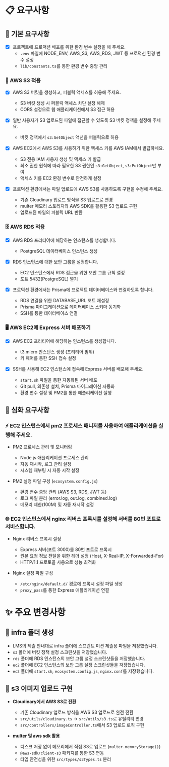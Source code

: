 # 📋 요구사항

## 🎯 기본 요구사항

- [x] 프로젝트에 프로덕션 배포를 위한 환경 변수 설정을 해 주세요.
  - `.env` 파일에 NODE_ENV, AWS_S3, AWS_RDS, JWT 등 프로덕션 환경 변수 설정
  - `lib/constants.ts`를 통한 환경 변수 중앙 관리

### 🎨 AWS S3 적용

- [x] AWS S3 버킷을 생성하고, 퍼블릭 액세스를 허용해 주세요.
  - S3 버킷 생성 시 퍼블릭 액세스 차단 설정 해제
  - CORS 설정으로 웹 애플리케이션에서 S3 접근 허용

- [x] 일반 사용자가 S3 업로드된 파일에 접근할 수 있도록 S3 버킷 정책을 설정해 주세요.
  - 버킷 정책에서 `s3:GetObject` 액션을 퍼블릭으로 허용

- [x] AWS EC2에서 AWS S3를 사용하기 위한 액세스 키를 AWS IAM에서 발급하세요.
  - S3 전용 IAM 사용자 생성 및 액세스 키 발급
  - 최소 권한 원칙에 따라 필요한 S3 권한인 `s3:GetObject`, `s3:PutObject`만 부여
  - 액세스 키를 EC2 환경 변수로 안전하게 설정

- [x] 프로덕션 환경에서는 파일 업로드에 AWS S3를 사용하도록 구현을 수정해 주세요.
  - 기존 Cloudinary 업로드 방식을 S3 업로드로 변경
  - multer 메모리 스토리지와 AWS SDK를 활용한 S3 업로드 구현
  - 업로드된 파일의 퍼블릭 URL 반환

### 🗄️ AWS RDS 적용

- [x] AWS RDS 프리티어에 해당하는 인스턴스를 생성합니다.
  - PostgreSQL 데이터베이스 인스턴스 생성

- [x] RDS 인스턴스에 대한 보안 그룹을 설정합니다.
  - EC2 인스턴스에서 RDS 접근을 위한 보안 그룹 규칙 설정
  - 포트 5432(PostgreSQL) 열기

- [x] 프로덕션 환경에서는 Prisma에 프로젝트 데이터베이스와 연결하도록 합니다.
  - RDS 연결을 위한 DATABASE_URL 포트 재설정
  - Prisma 마이그레이션으로 데이터베이스 스키마 동기화
  - SSH를 통한 데이터베이스 연결

### 🖥️ AWS EC2에 Express 서버 배포하기

- [x] AWS EC2 프리티어에 해당하는 인스턴스를 생성합니다.
  - t3.micro 인스턴스 생성 (프리티어 범위)
  - 키 페어를 통한 SSH 접속 설정

- [x] SSH를 사용해 EC2 인스턴스에 접속해 Express 서버를 배포해 주세요.
  - `start.sh` 파일을 통한 자동화된 서버 배포
  - Git pull, 의존성 설치, Prisma 마이그레이션 자동화
  - 환경 변수 설정 및 PM2를 통한 애플리케이션 실행

## 🚀 심화 요구사항

### ⚡ EC2 인스턴스에서 pm2 프로세스 매니저를 사용하여 애플리케이션을 실행해 주세요.

- PM2 프로세스 관리 및 모니터링
  - Node.js 애플리케이션 프로세스 관리
  - 자동 재시작, 로그 관리 설정
  - 시스템 재부팅 시 자동 시작 설정

- PM2 설정 파일 구성 (`ecosystem.config.js`)
  - 환경 변수 중앙 관리 (AWS S3, RDS, JWT 등)
  - 로그 파일 분리 (error.log, out.log, combined.log)
  - 메모리 제한(100M) 및 자동 재시작 설정

### 🌐 EC2 인스턴스에서 nginx 리버스 프록시를 설정해 서버를 80번 포트로 서비스합니다.

- Nginx 리버스 프록시 설정
  - Express 서버(포트 3000)를 80번 포트로 프록시
  - 원본 요청 정보 전달을 위한 헤더 설정 (Host, X-Real-IP, X-Forwarded-For)
  - HTTP/1.1 프로토콜 사용으로 성능 최적화

- Nginx 설정 파일 구성
  - `/etc/nginx/default.d/` 경로에 프록시 설정 파일 생성
  - `proxy_pass`를 통한 Express 애플리케이션 연결

# ✨ 주요 변경사항

## 📁 infra 폴더 생성

- LMS의 제출 안내대로 infra 폴더에 스프린트 미션 제출용 파일을 저장했습니다.
- `s3` 폴더에 버킷 정책 설정 스크린샷을 저장했습니다.
- `rds` 폴더에 RDS 인스턴스의 보안 그룹 설정 스크린샷들을 저장했습니다.
- `ec2` 폴더에 EC2 인스턴스의 보안 그룹 설정 스크린샷들을 저장했습니다.
- `ec2` 폴더에 `start.sh`, `ecosystem.config.js`, `nginx.conf`를 저장했습니다.

## 🚀 s3 이미지 업로드 구현

- **Cloudinary에서 AWS S3로 전환**
  - 기존 Cloudinary 업로드 방식을 AWS S3 업로드로 완전 전환
  - `src/utils/cloudinary.ts` → `src/utils/s3.ts`로 유틸리티 변경
  - `src/controllers/imageController.ts`에서 S3 업로드 로직 구현

- **multer 및 aws sdk 활용**
  - 디스크 저장 없이 메모리에서 직접 S3로 업로드 (`multer.memoryStorage()`)
  - `@aws-sdk/client-s3` 패키지를 통한 S3 연동
  - 타입 안전성을 위한 `src/types/s3Types.ts` 분리
